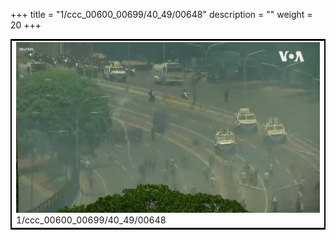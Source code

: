 +++
title = "1/ccc_00600_00699/40_49/00648"
description = ""
weight = 20
+++

<table style="border:2px solid black;max-width:800px;max-height:800px;" 
><tr><td>
<img class="center-fit-jpg"
src="/jpg_/aaa_20190430_NxaOmWaI8sI_00647.jpg">
1/ccc_00600_00699/40_49/00648
</img></td></tr></table>
